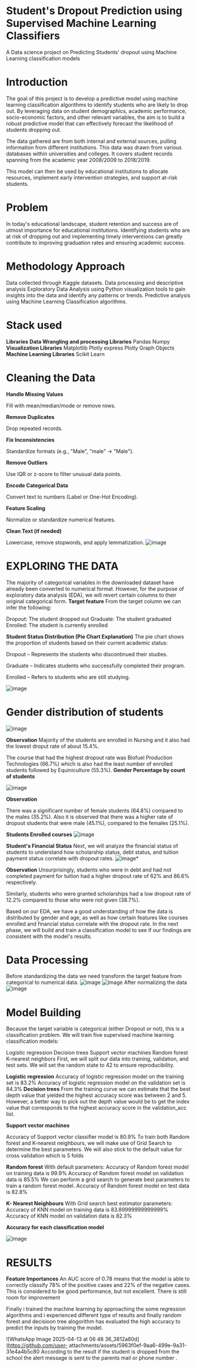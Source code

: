 # **Student's Dropout Prediction using Supervised Machine Learning Classifiers**
A Data science project on Predicting Students' dropout using Machine Learning classification models

# **Introduction**
The goal of this project is to develop a predictive model using machine learning classification algorithms to identify students who are likely to drop out. By leveraging data on student demographics, academic performance, socio-economic factors, and other relevant variables, the aim is to build a robust predictive model that can effectively forecast the likelihood of students dropping out.

The data gathered are from both internal and external sources, pulling information from different institutions. This data was drawn from various databases within universities and colleges. It covers student records spanning from the academic year 2008/2009 to 2018/2019.

This model can then be used by educational institutions to allocate resources, implement early intervention strategies, and support at-risk students.

# **Problem**
In today's educational landscape, student retention and success are of utmost importance for educational institutions. Identifying students who are at risk of dropping out and implementing timely interventions can greatly contribute to improving graduation rates and ensuring academic success. 

# **Methodology Approach**
Data collected through Kaggle datasets.
Data processing and descriptive analysis
Exploratory Data Analysis using Python visualization tools to gain insights into the data and identify any patterns or trends.
Predictive analysis using Machine Learning Classification algorithms.

# **Stack used**
**Libraries**
**Data Wrangling and processing Libraries**
Pandas
Numpy
**Visualization Libraries**
Matplotlib
Plotly express
Plotly Graph Objects
**Machine Learning Libraries**
Scikit Learn


# **Cleaning the Data**
**Handle Missing Values**

Fill with mean/median/mode or remove rows.

**Remove Duplicates**

Drop repeated records.

**Fix Inconsistencies**

Standardize formats (e.g., "Male", "male" → "Male").

**Remove Outliers**

Use IQR or z-score to filter unusual data points.

**Encode Categorical Data**

Convert text to numbers (Label or One-Hot Encoding).

**Feature Scaling**

Normalize or standardize numerical features.

**Clean Text (if needed)**

Lowercase, remove stopwords, and apply lemmatization.
![image](https://github.com/user-attachments/assets/8c8c6e1d-8b7a-44ea-ab58-cd177baae5f9)

# **EXPLORING THE DATA**

The majority of categorical variables in the downloaded dataset have already been converted to numerical format. However, for the purpose of exploratory data analysis (EDA), we will revert certain columns to their original categorical form.
**Target feature**
From the target column we can infer the following:

Dropout: The student dropped out
Graduate: The student graduated
Enrolled: The student is currently enrolled

**Student Status Distribution (Pie Chart Explanation)**
The pie chart shows the proportion of students based on their current academic status:

Dropout – Represents the students who discontinued their studies.

Graduate – Indicates students who successfully completed their program.

Enrolled – Refers to students who are still studying.

![image](https://github.com/user-attachments/assets/01a34e25-6eea-443a-afbe-f0525f779cb7)

# **Gender distribution of students**

![image](https://github.com/user-attachments/assets/7f182fed-10e0-435d-a2c3-a2a7343147a4)

**Observation**
Majority of the students are enrolled in Nursing and it also had the lowest droput rate of about 15.4%.

The course that had the highest dropout rate was Biofuel Production Technologies (66.7%) which is also had the least number of enrolled students followed by Equiniculture (55.3%).
**Gender Percentage by count of students**

![image](https://github.com/user-attachments/assets/d7b7c7bd-4db7-4aeb-9258-067301a74b6e)


**Observation**

There was a significant number of female students (64.8%) compared to the males (35.2%).
Also it is observed that there was a higher rate of dropout students that were male (45.1%), compared to the females (25.1%).

**Students Enrolled courses**
![image](https://github.com/user-attachments/assets/1644f543-fa6c-456e-8403-0e6030765779)


**Student's Financial Status**
Next, we will analyze the financial status of students to understand how scholarship status, debt status, and tuition payment status correlate with dropout rates.
![image](https://github.com/user-attachments/assets/6f4e1645-ee64-4486-bc58-20bd109f7232)*

**Observation**
Unsurprisingly, students who were in debt and had not completed payment for tuition had a higher dropout rate of 62% and 86.6% respectively.

Similarly, students who were granted scholarships had a low dropout rate of 12.2% compared to those who were not given (38.7%).

Based on our EDA, we have a good understanding of how the data is distributed by gender and age, as well as how certain features like courses enrolled and financial status correlate with the dropout rate. In the next phase, we will build and train a classification model to see if our findings are consistent with the model's results.
# **Data Processing**
Before standardizing the data we need transform the target feature from categorical to numerical data.
![image](https://github.com/user-attachments/assets/414af3ad-e4af-4f5c-bc63-ab29315ba7d8)
![image](https://github.com/user-attachments/assets/878b89fc-7c7d-4c84-a31b-a6421ba88ce0)
After normalizing the data
![image](https://github.com/user-attachments/assets/93930de8-fd77-45d2-9f4e-e1ae57103c4e)

# **Model Building**
Because the target variable is categorical (either Dropout or not), this is a classification problem. We will train five supervised machine learning classification models:

Logistic regression
Decision trees
Support vector machines
Random forest
K-nearest neighbors
First, we will split our data into training, validation, and test sets. We will set the random state to 42 to ensure reproducibility.

**Logistic regression**
Accuracy of logistic regression model on the training set is 83.2%
Accuracy of logistic regression model on the validation set is 84.3%
**Decision trees**
From the training curve we can estimate that the best depth value that yielded the highest accuracy score was between 2 and 5. However, a better way to pick out the depth value would be to get the index value that corresponds to the highest accuracy score in the validation_acc list.

**Support vector machines**

Accuracy of Support vector classifier model is 80.9%
To train both Random forest and K-nearest neighbours, we will make use of Grid Search to determine the best parameters. We will also stick to the default value for cross validation which is 5 folds

**Random forest**
With default parameters: 
Accuracy of Random forest model on training data is 99.9%
Accuracy of Random forest model on validation data is 85.5%
We can perform a grid search to generate best parameters to train a random forest model.
Accuracy of Random forest model on test data is 82.8%


**K- Nearest Neighbours**
With Grid search best estimator parameters: 
Accuracy of KNN model on training data is 83.89999999999999%
Accuracy of KNN model on validation data is 82.3%


**Accuracy for each classification model**


![image](https://github.com/user-attachments/assets/cf6f2b45-f6a5-46e6-9a2e-ed764c3793e2)

# **RESULTS**
**Feature Importances**
An AUC score of 0.78 means that the model is able to correctly classify 78% of the positive cases and 22% of the negative cases. This is considered to be good performance, but not excellent. There is still room for improvement

Finally i trained the machine learning by approaching the some regression algorithms and i experienced different type of results and finally random forest and decisioon tree alogorithm has evaluated the high accuracy to predict the inputs by training the model.

![WhatsApp Image 2025-04-13 at 06 48 36_3812a80d](https://github.com/user-
attachments/assets/5963f0ef-9aa6-499e-9a31-31e4a4b5c80
According to the result if the student is dropped from the school the alert message is sent to the parents mail or phone number .








